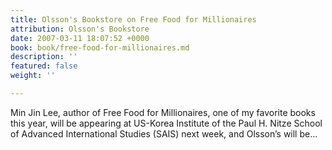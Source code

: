```yaml
---
title: Olsson's Bookstore on Free Food for Millionaires
attribution: Olsson's Bookstore
date: 2007-03-11 18:07:52 +0000
book: book/free-food-for-millionaires.md
description: ''
featured: false
weight: ''

---
```

Min Jin Lee, author of Free Food for Millionaires, one of my favorite books this year, will be appearing at US-Korea Institute of the Paul H. Nitze School of Advanced International Studies (SAIS) next week, and Olsson’s will be…